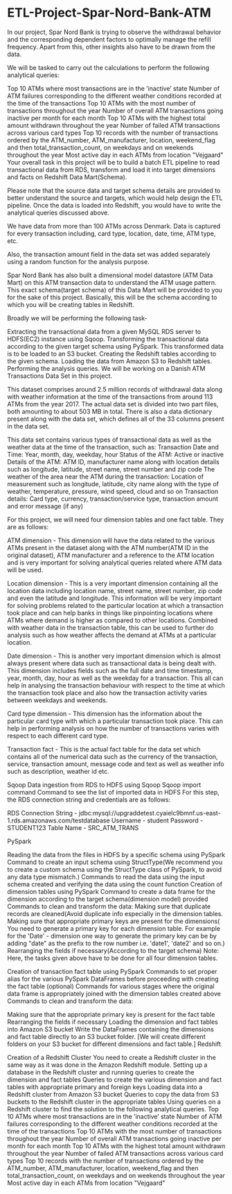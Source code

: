 # ETL-Project-Spar-Nord-Bank-ATM
In our project, Spar Nord Bank is trying to observe the withdrawal behavior and the corresponding dependent factors to optimally manage the refill frequency. Apart from this, other insights also have to be drawn from the data.

We will be tasked to carry out the calculations to perform the following analytical queries:

Top 10 ATMs where most transactions are in the ’inactive’ state
Number of ATM failures corresponding to the different weather conditions recorded at the time of the transactions
Top 10 ATMs with the most number of transactions throughout the year
Number of overall ATM transactions going inactive per month for each month
Top 10 ATMs with the highest total amount withdrawn throughout the year
Number of failed ATM transactions across various card types
Top 10 records with the number of transactions ordered by the ATM_number, ATM_manufacturer, location, weekend_flag and then total_transaction_count, on weekdays and on weekends throughout the year
Most active day in each ATMs from location "Vejgaard"
Your overall task in this project will be to build a batch ETL pipeline to read transactional data from RDS, transform and load it into target dimensions and facts on Redshift Data Mart(Schema).

Please note that the source data and target schema details are provided to better understand the source and targets, which would help design the ETL pipeline. Once the data is loaded into Redshift, you would have to write the analytical queries discussed above.

We have data from more than 100 ATMs across Denmark. Data is captured for every transaction including, card type, location, date, time, ATM type, etc.

Also, the transaction amount field in the data set was added separately using a random function for the analysis purpose.

Spar Nord Bank has also built a dimensional model datastore (ATM Data Mart) on this ATM transaction data to understand the ATM usage pattern. This exact schema(target schema) of this Data Mart will be provided to you for the sake of this project. Basically, this will be the schema according to which you will be creating tables in Redshift.

Broadly we will be performing the following task-

Extracting the transactional data from a given MySQL RDS server to HDFS(EC2) instance using Sqoop.
Transforming the transactional data according to the given target schema using PySpark.
This transformed data is to be loaded to an S3 bucket.
Creating the Redshift tables according to the given schema.
Loading the data from Amazon S3 to Redshift tables.
Performing the analysis queries.
We will be working on a Danish ATM Transactions Data Set in this project.

This dataset comprises around 2.5 million records of withdrawal data along with weather information at the time of the transactions from around 113 ATMs from the year 2017. The actual data set is divided into two part files, both amounting to about 503 MB in total. There is also a data dictionary present along with the data set, which defines all of the 33 columns present in the data set.

This data set contains various types of transactional data as well as the weather data at the time of the transaction, such as: Transaction Date and Time: Year, month, day, weekday, hour Status of the ATM: Active or inactive Details of the ATM: ATM ID, manufacturer name along with location details such as longitude, latitude, street name, street number and zip code The weather of the area near the ATM during the transaction: Location of measurement such as longitude, latitude, city name along with the type of weather, temperature, pressure, wind speed, cloud and so on Transaction details: Card type, currency, transaction/service type, transaction amount and error message (if any)

For this project, we will need four dimension tables and one fact table. They are as follows:

ATM dimension - This dimension will have the data related to the various ATMs present in the dataset along with the ATM number(ATM ID in the original dataset), ATM manufacturer and a reference to the ATM location and is very important for solving analytical queries related where ATM data will be used.

Location dimension - This is a very important dimension containing all the location data including location name, street name, street number, zip code and even the latitude and longitude. This information will be very important for solving problems related to the particular location at which a transaction took place and can help banks in things like pinpointing locations where ATMs where demand is higher as compared to other locations. Combined with weather data in the transaction table, this can be used to further do analysis such as how weather affects the demand at ATMs at a particular location.

Date dimension - This is another very important dimension which is almost always present where data such as transactional data is being dealt with. This dimension includes fields such as the full date and time timestamp, year, month, day, hour as well as the weekday for a transaction. This all can help in analysing the transaction behaviour with respect to the time at which the transaction took place and also how the transaction activity varies between weekdays and weekends.

Card type dimension - This dimension has the information about the particular card type with which a particular transaction took place. This can help in performing analysis on how the number of transactions varies with respect to each different card type.

Transaction fact - This is the actual fact table for the data set which contains all of the numerical data such as the currency of the transaction, service, transaction amount, message code and text as well as weather info such as description, weather id etc.

Sqoop Data ingestion from RDS to HDFS using Sqoop Sqoop import command Command to see the list of imported data in HDFS For this step, the RDS connection string and credentials are as follows:

RDS Connection String - jdbc:mysql://upgraddetest.cyaielc9bmnf.us-east-1.rds.amazonaws.com/testdatabase Username - student Password - STUDENT123 Table Name - SRC_ATM_TRANS

PySpark

Reading the data from the files in HDFS by a specific schema using PySpark
Command to create an input schema using StructType(We recommend you to create a custom schema using the StructType class of PySpark, to avoid any data type mismatch.)
Commands to read the data using the input schema created and verifying the data using the count function
Creation of dimension tables using PySpark
Command to create a data frame for the dimension according to the target schema(dimension model) provided
Commands to clean and transform the data:
Making sure that duplicate records are cleaned(Avoid duplicate info especially in the dimension tables.
Making sure that appropriate primary keys are present for the dimensions( You need to generate a primary key for each dimension table. For example for the 'Date' - dimension one way to generate the primary key can be by adding "date" as the prefix to the row number i.e. 'date1', 'date2' and so on.)
Rearranging the fields if necessary(According to the target schema)
Note: Here, the tasks given above have to be done for all four dimension tables.

Creation of transaction fact table using PySpark
Commands to set proper alias for the various PySpark DataFrames before proceeding with creating the fact table (optional)
Commands for various stages where the original data frame is appropriately joined with the dimension tables created above
Commands to clean and transform the data:

Making sure that the appropriate primary key is present for the fact table
Rearranging the fields if necessary
Loading the dimension and fact tables into Amazon S3 bucket
Write the DataFrames containing the dimensions and fact table directly to an S3 bucket folder. [We will create different folders on your S3 bucket for different dimensions and fact table.]
Redshift

Creation of a Redshift Cluster
You need to create a Redshift cluster in the same way as it was done in the Amazon Redshift module.
Setting up a database in the Redshift cluster and running queries to create the dimension and fact tables
Queries to create the various dimension and fact tables with appropriate primary and foreign keys
Loading data into a Redshift cluster from Amazon S3 bucket
Queries to copy the data from S3 buckets to the Redshift cluster in the appropriate tables
Using queries on a Redshift cluster to find the solution to the following analytical queries.
Top 10 ATMs where most transactions are in the ’inactive’ state
Number of ATM failures corresponding to the different weather conditions recorded at the time of the transactions
Top 10 ATMs with the most number of transactions throughout the year
Number of overall ATM transactions going inactive per month for each month
Top 10 ATMs with the highest total amount withdrawn throughout the year
Number of failed ATM transactions across various card types
Top 10 records with the number of transactions ordered by the ATM_number, ATM_manufacturer, location, weekend_flag and then total_transaction_count, on weekdays and on weekends throughout the year
Most active day in each ATMs from location "Vejgaard"

